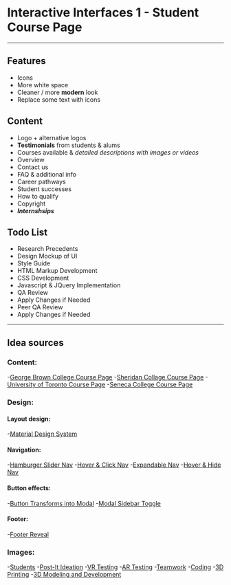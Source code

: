 # Interactive Interfaces 1 - Student Course Page
___

## Features
- Icons
- More white space
- Cleaner / more **modern** look
- Replace some text with icons

## Content
- Logo + alternative logos
- **Testimonials** from students & alums
- Courses available & *detailed descriptions with images or videos*
- Overview
- Contact us
- FAQ & additional info
- Career pathways
- Student successes
- How to qualify
- Copyright
- ***Internshsips***

## Todo List
- Research Precedents
- Design Mockup of UI
- Style Guide
- HTML Markup Development
- CSS Development
- Javascript & JQuery Implementation
- QA Review
- Apply Changes if Needed
- Peer QA Review
- Apply Changes if Needed

___

## Idea sources
### Content:
-[George Brown College Course Page](https://www.georgebrown.ca/programs/interaction-design-and-development-program-g103/)
-[Sheridan Collage Course Page](https://academics.sheridancollege.ca/programs/bachelor-of-interaction-design)
-[University of Toronto Course Page](https://ischool.utoronto.ca/areas-of-study/user-experience-design/)
-[Seneca College Course Page](https://www.senecacollege.ca/programs/fulltime/INM.html)


### Design:
#### Layout design:
-[Material Design System](https://material.io/design/)

#### Navigation:
-[Hamburger Slider Nav](https://codemyui.com/hamburger-slider-navigation-menu/)
-[Hover & Click Nav](https://codemyui.com/hover-click-slideout-sidebar-navigation/)
-[Expandable Nav](https://codemyui.com/responsive-mega-menu-snippet-expandable-sections/)
-[Hover & Hide Nav](https://codemyui.com/css-only-hover-show-hide-navigation-menu/)

#### Button effects:
-[Button Transforms into Modal](https://codemyui.com/button-into-modal-form-animation/)
-[Modal Sidebar Toggle](https://codemyui.com/modal-sidebar-toggle-button/)

#### Footer:
-[Footer Reveal](https://codemyui.com/footer-reveal-animation-with-jquery/)

    
### Images:
-[Students](https://unsplash.com/photos/2FPjlAyMQTA)
-[Post-It Ideation](https://unsplash.com/photos/jX_7oDSo9_w)
-[VR Testing](https://unsplash.com/photos/xGtHjC_QNJM)
-[AR Testing](https://unsplash.com/photos/87oz2SoV9Ug)
-[Teamwork](https://unsplash.com/photos/gicQUPeAsxA)
-[Coding](https://unsplash.com/photos/OqtafYT5kTw)
-[3D Printing](https://unsplash.com/photos/85Mt6ZK9ons)
-[3D Modeling and Development](https://unsplash.com/photos/p1m4B-lhS9Y)